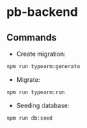 # pb-backend

## Commands
- Create migration:
```bash
npm run typeorm:generate
```

- Migrate:
```bash
npm run typeorm:run
```

- Seeding database:
```bash
npm run db:seed
```